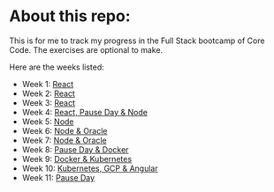 # About this repo:

This is for me to track my progress in the Full Stack bootcamp of Core Code. The exercises are optional to make.

Here are the weeks listed:

- Week 1: [React](https://github.com/ingridsfd/IngridsCoreCodeFullStackBootcamp/blob/master/optionalExers/Week1.md)
- Week 2: [React](https://github.com/ingridsfd/IngridsCoreCodeFullStackBootcamp/blob/master/optionalExers/Week2.md)
- Week 3: [React]()
- Week 4: [React, Pause Day & Node]()
- Week 5: [Node]()
- Week 6: [Node & Oracle]()
- Week 7: [Node & Oracle]()
- Week 8: [Pause Day & Docker]()
- Week 9: [Docker & Kubernetes]()
- Week 10: [Kubernetes, GCP & Angular]()
- Week 11: [Pause Day]()

